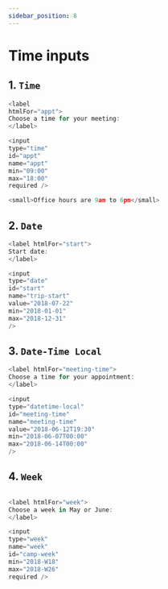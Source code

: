 ```yaml
---
sidebar_position: 8
---
```


# Time inputs

## 1. `Time`
```javascript
<label 
htmlFor="appt">
Choose a time for your meeting:
</label>

<input 
type="time" 
id="appt" 
name="appt"
min="09:00" 
max="18:00" 
required />

<small>Office hours are 9am to 6pm</small>
```


## 2. `Date`

```javascript
<label htmlFor="start">
Start date:
</label>

<input 
type="date" 
id="start" 
name="trip-start"
value="2018-07-22"
min="2018-01-01" 
max="2018-12-31" 
/>

```


## 3. `Date-Time Local`
```javascript
<label htmlFor="meeting-time">
Choose a time for your appointment:
</label>

<input 
type="datetime-local" 
id="meeting-time"
name="meeting-time" 
value="2018-06-12T19:30"
min="2018-06-07T00:00" 
max="2018-06-14T00:00" 
/>

```

## 4. `Week`
```javascript

<label htmlFor="week">
Choose a week in May or June:
</label>

<input 
type="week" 
name="week" 
id="camp-week"
min="2018-W18" 
max="2018-W26" 
required />

```
